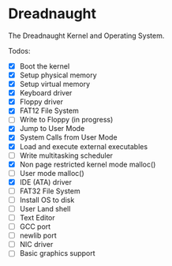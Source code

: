 Dreadnaught
===========

The Dreadnaught Kernel and Operating System.

Todos:
- [x] Boot the kernel
- [x] Setup physical memory
- [x] Setup virtual memory
- [x] Keyboard driver
- [x] Floppy driver
- [x] FAT12 File System
- [ ] Write to Floppy (in progress)
- [x] Jump to User Mode
- [x] System Calls from User Mode
- [x] Load and execute external executables
- [ ] Write multitasking scheduler
- [x] Non page restricted kernel mode malloc()
- [ ] User mode malloc()
- [x] IDE (ATA) driver
- [ ] FAT32 File System
- [ ] Install OS to disk
- [ ] User Land shell
- [ ] Text Editor
- [ ] GCC port
- [ ] newlib port
- [ ] NIC driver
- [ ] Basic graphics support

